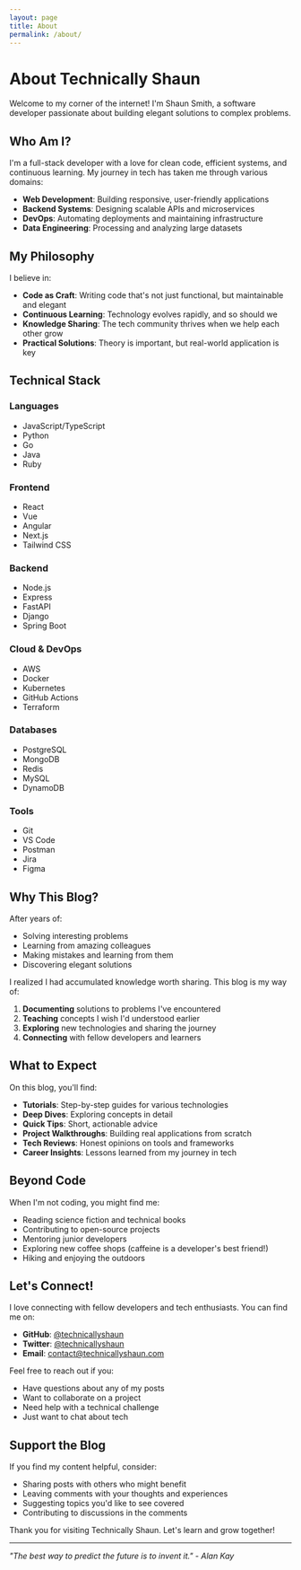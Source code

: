 ```yaml
---
layout: page
title: About
permalink: /about/
---
```


# About Technically Shaun

Welcome to my corner of the internet! I'm Shaun Smith, a software developer passionate about building elegant solutions to complex problems.

## Who Am I?

I'm a full-stack developer with a love for clean code, efficient systems, and continuous learning. My journey in tech has taken me through various domains:

- **Web Development**: Building responsive, user-friendly applications
- **Backend Systems**: Designing scalable APIs and microservices
- **DevOps**: Automating deployments and maintaining infrastructure
- **Data Engineering**: Processing and analyzing large datasets

## My Philosophy

I believe in:

- **Code as Craft**: Writing code that's not just functional, but maintainable and elegant
- **Continuous Learning**: Technology evolves rapidly, and so should we
- **Knowledge Sharing**: The tech community thrives when we help each other grow
- **Practical Solutions**: Theory is important, but real-world application is key

## Technical Stack

<div class="skills-grid">
  <div class="skill-category">
    <h3>Languages</h3>
    <ul>
      <li>JavaScript/TypeScript</li>
      <li>Python</li>
      <li>Go</li>
      <li>Java</li>
      <li>Ruby</li>
    </ul>
  </div>
  
  <div class="skill-category">
    <h3>Frontend</h3>
    <ul>
      <li>React</li>
      <li>Vue</li>
      <li>Angular</li>
      <li>Next.js</li>
      <li>Tailwind CSS</li>
    </ul>
  </div>
  
  <div class="skill-category">
    <h3>Backend</h3>
    <ul>
      <li>Node.js</li>
      <li>Express</li>
      <li>FastAPI</li>
      <li>Django</li>
      <li>Spring Boot</li>
    </ul>
  </div>
  
  <div class="skill-category">
    <h3>Cloud & DevOps</h3>
    <ul>
      <li>AWS</li>
      <li>Docker</li>
      <li>Kubernetes</li>
      <li>GitHub Actions</li>
      <li>Terraform</li>
    </ul>
  </div>
  
  <div class="skill-category">
    <h3>Databases</h3>
    <ul>
      <li>PostgreSQL</li>
      <li>MongoDB</li>
      <li>Redis</li>
      <li>MySQL</li>
      <li>DynamoDB</li>
    </ul>
  </div>
  
  <div class="skill-category">
    <h3>Tools</h3>
    <ul>
      <li>Git</li>
      <li>VS Code</li>
      <li>Postman</li>
      <li>Jira</li>
      <li>Figma</li>
    </ul>
  </div>
</div>

## Why This Blog?

After years of:
- Solving interesting problems
- Learning from amazing colleagues
- Making mistakes and learning from them
- Discovering elegant solutions

I realized I had accumulated knowledge worth sharing. This blog is my way of:

1. **Documenting** solutions to problems I've encountered
2. **Teaching** concepts I wish I'd understood earlier
3. **Exploring** new technologies and sharing the journey
4. **Connecting** with fellow developers and learners

## What to Expect

On this blog, you'll find:

- **Tutorials**: Step-by-step guides for various technologies
- **Deep Dives**: Exploring concepts in detail
- **Quick Tips**: Short, actionable advice
- **Project Walkthroughs**: Building real applications from scratch
- **Tech Reviews**: Honest opinions on tools and frameworks
- **Career Insights**: Lessons learned from my journey in tech

## Beyond Code

When I'm not coding, you might find me:

- Reading science fiction and technical books
- Contributing to open-source projects
- Mentoring junior developers
- Exploring new coffee shops (caffeine is a developer's best friend!)
- Hiking and enjoying the outdoors

## Let's Connect!

I love connecting with fellow developers and tech enthusiasts. You can find me on:

- **GitHub**: [@technicallyshaun](https://github.com/technicallyshaun)
- **Twitter**: [@technicallyshaun](https://twitter.com/technicallyshaun)
- **Email**: contact@technicallyshaun.com

Feel free to reach out if you:
- Have questions about any of my posts
- Want to collaborate on a project
- Need help with a technical challenge
- Just want to chat about tech

## Support the Blog

If you find my content helpful, consider:

- Sharing posts with others who might benefit
- Leaving comments with your thoughts and experiences
- Suggesting topics you'd like to see covered
- Contributing to discussions in the comments

Thank you for visiting Technically Shaun. Let's learn and grow together!

---

*"The best way to predict the future is to invent it." - Alan Kay*
